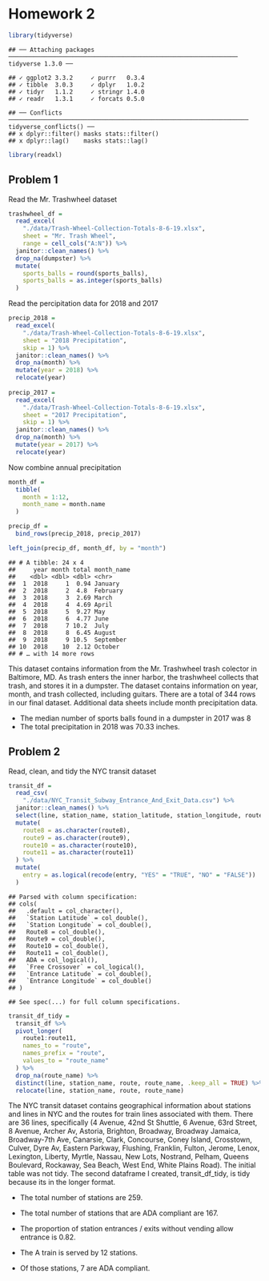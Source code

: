 Homework 2
================

``` r
library(tidyverse)
```

    ## ── Attaching packages ──────────────────────────────────────────────────────────────── tidyverse 1.3.0 ──

    ## ✓ ggplot2 3.3.2     ✓ purrr   0.3.4
    ## ✓ tibble  3.0.3     ✓ dplyr   1.0.2
    ## ✓ tidyr   1.1.2     ✓ stringr 1.4.0
    ## ✓ readr   1.3.1     ✓ forcats 0.5.0

    ## ── Conflicts ─────────────────────────────────────────────────────────────────── tidyverse_conflicts() ──
    ## x dplyr::filter() masks stats::filter()
    ## x dplyr::lag()    masks stats::lag()

``` r
library(readxl)
```

## Problem 1

Read the Mr. Trashwheel dataset

``` r
trashwheel_df = 
  read_excel(
    "./data/Trash-Wheel-Collection-Totals-8-6-19.xlsx", 
    sheet = "Mr. Trash Wheel", 
    range = cell_cols("A:N")) %>% 
  janitor::clean_names() %>% 
  drop_na(dumpster) %>% 
  mutate(
    sports_balls = round(sports_balls),
    sports_balls = as.integer(sports_balls)
  )
```

Read the percipitation data for 2018 and 2017

``` r
precip_2018 = 
  read_excel(
    "./data/Trash-Wheel-Collection-Totals-8-6-19.xlsx", 
    sheet = "2018 Precipitation", 
    skip = 1) %>% 
  janitor::clean_names() %>% 
  drop_na(month) %>% 
  mutate(year = 2018) %>% 
  relocate(year)
  
precip_2017 = 
  read_excel(
    "./data/Trash-Wheel-Collection-Totals-8-6-19.xlsx", 
    sheet = "2017 Precipitation", 
    skip = 1) %>% 
  janitor::clean_names() %>% 
  drop_na(month) %>% 
  mutate(year = 2017) %>% 
  relocate(year)
```

Now combine annual precipitation

``` r
month_df =
  tibble(
    month = 1:12,
    month_name = month.name
  )

precip_df =
  bind_rows(precip_2018, precip_2017)

left_join(precip_df, month_df, by = "month")
```

    ## # A tibble: 24 x 4
    ##     year month total month_name
    ##    <dbl> <dbl> <dbl> <chr>     
    ##  1  2018     1  0.94 January   
    ##  2  2018     2  4.8  February  
    ##  3  2018     3  2.69 March     
    ##  4  2018     4  4.69 April     
    ##  5  2018     5  9.27 May       
    ##  6  2018     6  4.77 June      
    ##  7  2018     7 10.2  July      
    ##  8  2018     8  6.45 August    
    ##  9  2018     9 10.5  September 
    ## 10  2018    10  2.12 October   
    ## # … with 14 more rows

This dataset contains information from the Mr. Trashwheel trash colector
in Baltimore, MD. As trash enters the inner harbor, the trashwheel
collects that trash, and stores it in a dumpster. The dataset contains
information on year, month, and trash collected, including guitars.
There are a total of 344 rows in our final dataset. Additional data
sheets include month precipitation data.

  - The median number of sports balls found in a dumpster in 2017 was 8
  - The total precipitation in 2018 was 70.33 inches.

## Problem 2

Read, clean, and tidy the NYC transit dataset

``` r
transit_df = 
  read_csv(
    "./data/NYC_Transit_Subway_Entrance_And_Exit_Data.csv") %>% 
  janitor::clean_names() %>% 
  select(line, station_name, station_latitude, station_longitude, route1:route11, entrance_type, vending, entry, ada) %>% 
  mutate(
    route8 = as.character(route8),
    route9 = as.character(route9),
    route10 = as.character(route10),
    route11 = as.character(route11)
  ) %>% 
  mutate(
    entry = as.logical(recode(entry, "YES" = "TRUE", "NO" = "FALSE"))
  )
```

    ## Parsed with column specification:
    ## cols(
    ##   .default = col_character(),
    ##   `Station Latitude` = col_double(),
    ##   `Station Longitude` = col_double(),
    ##   Route8 = col_double(),
    ##   Route9 = col_double(),
    ##   Route10 = col_double(),
    ##   Route11 = col_double(),
    ##   ADA = col_logical(),
    ##   `Free Crossover` = col_logical(),
    ##   `Entrance Latitude` = col_double(),
    ##   `Entrance Longitude` = col_double()
    ## )

    ## See spec(...) for full column specifications.

``` r
transit_df_tidy =
  transit_df %>% 
  pivot_longer(
    route1:route11,
    names_to = "route",
    names_prefix = "route",
    values_to = "route_name"
  ) %>% 
  drop_na(route_name) %>% 
  distinct(line, station_name, route, route_name, .keep_all = TRUE) %>% 
  relocate(line, station_name, route, route_name)
```

The NYC transit dataset contains geographical information about stations
and lines in NYC and the routes for train lines associated with them.
There are 36 lines, specifically (4 Avenue, 42nd St Shuttle, 6 Avenue,
63rd Street, 8 Avenue, Archer Av, Astoria, Brighton, Broadway, Broadway
Jamaica, Broadway-7th Ave, Canarsie, Clark, Concourse, Coney Island,
Crosstown, Culver, Dyre Av, Eastern Parkway, Flushing, Franklin, Fulton,
Jerome, Lenox, Lexington, Liberty, Myrtle, Nassau, New Lots, Nostrand,
Pelham, Queens Boulevard, Rockaway, Sea Beach, West End, White Plains
Road). The initial table was not tidy. The second dataframe I created,
transit\_df\_tidy, is tidy because its in the longer format.

  - The total number of stations are 259.

  - The total number of stations that are ADA compliant are 167.

  - The proportion of station entrances / exits without vending allow
    entrance is 0.82.

  - The A train is served by 12 stations.

  - Of those stations, 7 are ADA compliant.
